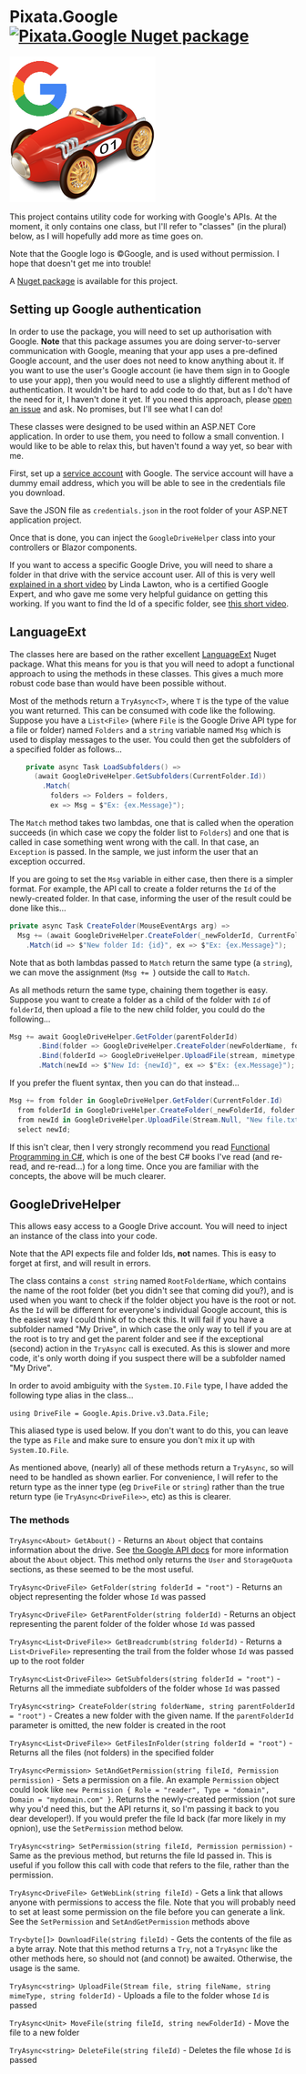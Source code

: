 # Pixata.Google [![Pixata.Google Nuget package](https://img.shields.io/nuget/v/Pixata.Google)](https://www.nuget.org/packages/Pixata.Google/)

![Pixata](https://github.com/MrYossu/Pixata.Utilities/raw/master/Pixata.Google/Icon/PixataGoogle.png "Pixata")

This project contains utility code for working with Google's APIs. At the moment, it only contains one class, but I'll refer to "classes" (in the plural) below, as I will hopefully add more as time goes on.

Note that the Google logo is &copy;Google, and is used without permission. I hope that doesn't get me into trouble!

A [Nuget package](https://www.nuget.org/packages/Pixata.Google/) is available for this project.

## Setting up Google authentication

In order to use the package, you will need to set up authorisation with Google. **Note** that this package assumes you are doing server-to-server communication with Google, meaning that your app uses a pre-defined Google account, and the user does not need to know anything about it. If you want to use the user's Google account (ie have them sign in to Google to use your app), then you would need to use a slightly different method of authentication. It wouldn't be hard to add code to do that, but as I do't have the need for it, I haven't done it yet. If you need this approach, please [open an issue](https://github.com/MrYossu/Pixata.Utilities/issues) and ask. No promises, but I'll see what I can do!

These classes were designed to be used within an ASP.NET Core application. In order to use them, you need to follow a small convention. I would like to be able to relax this, but haven't found a way yet, so bear with me.

First, set up a [service account](https://developers.google.com/identity/protocols/oauth2/service-account) with Google. The service account will have a dummy email address, which you will be able to see in the credentials file you download.

Save the JSON file as `credentials.json` in the root folder of your ASP.NET application project.

Once that is done, you can inject the `GoogleDriveHelper` class into your controllers or Blazor components.

If you want to access a specific Google Drive, you will need to share a folder in that drive with the service account user. All of this is very well [explained in a short video](https://www.youtube.com/watch?v=Q5b0ivBYqeQ) by Linda Lawton, who is a certified Google Expert, and who gave me some very helpful guidance on getting this working. If you want to find the Id of a specific folder, see [this short video](https://www.youtube.com/watch?v=m3euwXcuvrs).

## LanguageExt
The classes here are based on the rather excellent [LanguageExt](https://github.com/louthy/language-ext/) Nuget package. What this means for you is that you will need to adopt a functional approach to using the methods in these classes. This gives a much more robust code base than would have been possible without.

Most of the methods return a `TryAsync<T>`, where `T` is the type of the value you want returned. This can be consumed with code like the following. Suppose you have a `List<File>` (where `File` is the Google Drive API type for a file or folder) named `Folders` and a `string` variable named `Msg` which is used to display messages to the user. You could then get the subfolders of a specified folder as follows...

```c#
    private async Task LoadSubfolders() =>
      (await GoogleDriveHelper.GetSubfolders(CurrentFolder.Id))
        .Match(
          folders => Folders = folders,
          ex => Msg = $"Ex: {ex.Message}");
```

The `Match` method takes two lambdas, one that is called when the operation succeeds (in which case we copy the folder list to `Folders`) and one that is called in case something went wrong with the call. In that case, an `Exception` is passed. In the sample, we just inform the user that an exception occurred.

If you are going to set the `Msg` variable in either case, then there is a simpler format. For example, the API call to create a folder returns the `Id` of the newly-created folder. In that case, informing the user of the result could be done like this...

```c#
private async Task CreateFolder(MouseEventArgs arg) =>
  Msg += (await GoogleDriveHelper.CreateFolder(_newFolderId, CurrentFolder.Id))
    .Match(id => $"New folder Id: {id}", ex => $"Ex: {ex.Message}");
```

Note that as both lambdas passed to `Match` return the same type (a `string`), we can move the assignment (`Msg += `) outside the call to `Match`.

As all methods return the same type, chaining them together is easy. Suppose you want to create a folder as a child of the folder with `Id` of `folderId`, then upload a file to the new child folder, you could do the following...

```c#
Msg += await GoogleDriveHelper.GetFolder(parentFolderId)
       .Bind(folder => GoogleDriveHelper.CreateFolder(newFolderName, folder.Id))
       .Bind(folderId => GoogleDriveHelper.UploadFile(stream, mimetype, folderId))
       .Match(newId => $"New Id: {newId}", ex => $"Ex: {ex.Message}");
```

If you prefer the fluent syntax, then you can do that instead...

```c#
Msg += from folder in GoogleDriveHelper.GetFolder(CurrentFolder.Id)
  from folderId in GoogleDriveHelper.CreateFolder(_newFolderId, folder.Id)
  from newId in GoogleDriveHelper.UploadFile(Stream.Null, "New file.txt", "text/text", folderId)
  select newId;
```

If this isn't clear, then I very strongly recommend you read [Functional Programming in C#](https://www.manning.com/books/functional-programming-in-c-sharp?query=functional%20programming%20c#), which is one of the best C# books I've read (and re-read, and re-read...) for a long time. Once you are familiar with the concepts, the above will be much clearer.

## GoogleDriveHelper
This allows easy access to a Google Drive account. You will need to inject an instance of the class into your code.

Note that the API expects file and folder Ids, **not** names. This is easy to forget at first, and will result in errors.

The class contains a `const string` named `RootFolderName`, which contains the name of the root folder (bet you didn't see that coming did you?), and is used when you want to check if the folder object you have is the root or not. As the `Id` will be different for everyone's individual Google account, this is the easiest way I could think of to check this. It will fail if you have a subfolder named "My Drive", in which case the only way to tell if you are at the root is to try and get the parent folder and see if the exceptional (second) action in the `TryAsync` call is executed. As this is slower and more code, it's only worth doing if you suspect there will be a subfolder named "My Drive".

In order to avoid ambiguity with the `System.IO.File` type, I have added the following type alias in the class...

`using DriveFile = Google.Apis.Drive.v3.Data.File;`

This aliased type is used below. If you don't want to do this, you can leave the type as `File` and make sure to ensure you don't mix it up with `System.IO.File`.

As mentioned above, (nearly) all of these methods return a `TryAsync`, so will need to be handled as shown earlier. For convenience, I will refer to the return type as the inner type (eg `DriveFile` or `string`) rather than the true return type (ie `TryAsync<DriveFile>>`, etc) as this is clearer.

### The methods
`TryAsync<About> GetAbout()` - Returns an `About` object that contains information about the drive. See [the Google API docs](https://developers.google.com/drive/api/v3/reference/about/get) for more information about the `About` object. This method only returns the `User` and `StorageQuota` sections, as these seemed to be the most useful.

`TryAsync<DriveFile> GetFolder(string folderId = "root")` - Returns an object representing the folder whose `Id` was passed

`TryAsync<DriveFile> GetParentFolder(string folderId)` - Returns an object representing the parent folder of the folder whose `Id` was passed

`TryAsync<List<DriveFile>> GetBreadcrumb(string folderId)` - Returns a `List<DriveFile>` representing the trail from the folder whose `Id` was passed up to the root folder

`TryAsync<List<DriveFile>> GetSubfolders(string folderId = "root")` - Returns all the immediate subfolders of the folder whose `Id` was passed

`TryAsync<string> CreateFolder(string folderName, string parentFolderId = "root")` - Creates a new folder with the given name. If the `parentFolderId` parameter is omitted, the new folder is created in the root

`TryAsync<List<DriveFile>> GetFilesInFolder(string folderId = "root")` - Returns all the files (not folders) in the specified folder

`TryAsync<Permission> SetAndGetPermission(string fileId, Permission permission)` - Sets a permission on a file. An example `Permission` object could look like `new Permission { Role = "reader", Type = "domain", Domain = "mydomain.com" }`. Returns the newly-created permission (not sure why you'd need this, but the API returns it, so I'm passing it back to you dear developer!). If you would prefer the file Id back (far more likely in my opnion), use the `SetPermission` method below.

`TryAsync<string> SetPermission(string fileId, Permission permission)` - Same as the previous method, but returns the file Id passed in. This is useful if you follow this call with code that refers to the file, rather than the permission.

`TryAsync<DriveFile> GetWebLink(string fileId)` - Gets a link that allows anyone with permissions to access the file. Note that you will probably need to set at least some permission on the file before you can generate a link. See the `SetPermission` and `SetAndGetPermission` methods above

`Try<byte[]> DownloadFile(string fileId)` - Gets the contents of the file as a byte array. Note that this method returns a `Try`, not a `TryAsync` like the other methods here, so should not (and connot) be awaited. Otherwise, the usage is the same.

`TryAsync<string> UploadFile(Stream file, string fileName, string mimeType, string folderId)` - Uploads a file to the folder whose `Id` is passed

`TryAsync<Unit> MoveFile(string fileId, string newFolderId)` - Move the file to a new folder

`TryAsync<string> DeleteFile(string fileId)` - Deletes the file whose `Id` is passed